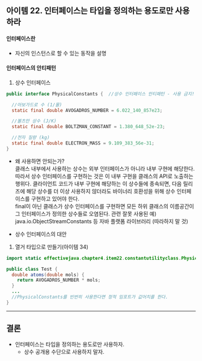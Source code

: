 ## 아이템 22. 인터페이스는 타입을 정의하는 용도로만 사용하라

#### 인터페이스란
- 자신의 인스턴스로 할 수 있는 동작을 설명

#### 인터페이스의 안티패턴
1. 상수 인터페이스

```java
public interface PhysicalConstants {  //상수 인터페이스 안티패턴 - 사용 금지!

  //아보가드로 수 (1/몰)
  static final double AVOGADROS_NUMBER = 6.022_140_857e23;

  //볼츠만 상수 (J/K)
  static final double BOLTZMAN_CONSTANT = 1.380_648_52e-23;

  //전자 질량 (kg)
  static final double ELECTRON_MASS = 9.109_383_56e-31;
}
```

- 왜 사용하면 안되는가?  
클래스 내부에서 사용하는 상수는 외부 인터페이스가 아니라 내부 구현에 해당한다.
따라서 상수 인터페이스를 구현하는 것은 이 내부 구현을 클래스의 API로 노출하는 행위다.
클라이언트 코드가 내부 구현에 해당하는 이 상수들에 종속되면, 다음 릴리즈에 해당 상수를 더 이상 사용하지 않더라도 바이너리 호환성을 위해 상수 인터페이스를 구현하고 있어야 한다.  
final이 아닌 클래스가 상수 인터페이스를 구현하면 모든 하위 클래스의 이름공간이 그 인터페이스가 정의한 상수들로 오염된다.
관련 잘못 사용된 예) java.io.ObjectStreamConstants 등 자바 플랫폼 라이브러리 (따라하지 말 것)


- 상수 인터페이스의 대안 
1. 열거 타입으로 만들기(아이템 34)

```java
import static effectivejava.chapter4.item22.constantutilityclass.PhysicalConstants.*;

public class Test {
  double atoms(double mols) {
    return AVOGADROS_NUMBER * mols;
  }
  ...
  //PhysicalConstants를 빈번히 사용한다면 정적 임포트가 값어치를 한다.
}
```

---
## 결론

- 인터페이스는 타입을 정의하는 용도로만 사용하자.
  - 상수 공개용 수단으로 사용하지 말자.